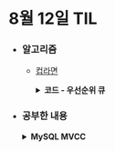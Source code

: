 # 8월 12일 TIL

* ### 알고리즘
    * [컵라면](https://www.acmicpc.net/problem/1781)
      <details>
        <summary><strong>코드 - 우선순위 큐</strong></summary>

      ```java

        import java.io.*;
        import java.util.*;

        class Main {

            public static void main(String[] args) throws IOException {
                BufferedReader br = new BufferedReader(new InputStreamReader(System.in));
                BufferedWriter bw = new BufferedWriter(new OutputStreamWriter(System.out));

                int n = Integer.parseInt(br.readLine());

                int[][] problems = new int[n][2];

                for(int i=0 ; i<n ; i++){
                    StringTokenizer tokenizer = new StringTokenizer(br.readLine());

                    int deadLine = Integer.parseInt(tokenizer.nextToken());
                    int count = Integer.parseInt(tokenizer.nextToken());

                    problems[i] = new int[]{deadLine, count};
                }

                Arrays.sort(problems, (o1, o2) -> {
                    if(o1[0] != o2[0]) return o1[0] - o2[0];
                    return o2[1] - o1[1];
                });

                PriorityQueue<int[]> pq = new PriorityQueue<>((o1, o2) -> 
                {
                    if(o1[1] != o2[1])return o1[1] - o2[1];
                    return o1[0] - o2[0];
                });
                
                for(int[] problem : problems){
                    int deadLine = problem[0], count = problem[1];

                    if(pq.size() >= deadLine){
                        if(pq.peek()[1] >= count)
                            continue;

                        pq.poll();
                    }

                    pq.add(problem);
                }

                int answer = 0;
                while(!pq.isEmpty()){
                    answer += pq.poll()[1];
                }

                bw.write(String.valueOf(answer));

                bw.flush();
                bw.close();

                br.close();
            }
        }
          
      ```

      </details>


* ### 공부한 내용

    <details>
    <summary><strong>MySQL MVCC</strong></summary>
    #### MVCC란?

    MVCC(Multi Version Concurrency Control)는 동시 접근을 허용하는 DB에서 동시성을 제어하기 위한 방법이다. 원본의 데이터와 변경중인 데이터를 동시에 유지하는 방식으로 원본 데이터의 snapshot을 보관한다. 두 가지 버전이 있는 데이터를 새로운 사용자가 접근하면 DB의 snapshot을 읽는다. 만약, 변경이 롤백된다면 원본 snapshot을 바탕으로 데이터를 복구하고, 변경을  커밋한다면 최종적으로 디스크에 반영한다.

    #### MySQL MVCC
    InnoDB는 Undo Log을 이용해서 MVCC를 구현한다. 한 사용자가 Update 구문을 실행하면, InnoDB 버퍼 풀의 데이터가 수정이 되고 Undo Log에 수정하기 전의 데이터를 보관하고 있다. READ_UNCOMMITTED 수준에서는 InnoDB 버퍼 풀에서 데이터를 읽어서 변경된 데이터를 조회한다. READ_COMMITTED 이상의 격리 수준에서는 Undo Log의 데이터를 조회한다. 이것은 하나의 데이터에 대해 여러 버전을 관리하는 MVCC에 의해 가능하다.

    </details>